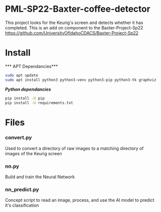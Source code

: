 # PML-SP22-Baxter-coffee-detector
This project looks for the Keurig's screen and detects whether it has completed. This is an add on component to the Baxter-Project-Sp22
https://github.com/UniversityOfIdahoCDACS/Baxter-Project-Sp22

# Install
*** APT Dependancies***
```bash
sudo apt update
sudo apt install python3 python3-venv python3-pip python3-tk graphviz
```

***Python dependancies***
```bash
pip install -U pip
pip install -U requirements.txt
```

# Files
### convert.py
Used to convert a directory of raw images to a matching directory of images of the Keurig screen

### nn.py
Build and train the Neural Network

### nn_predict.py
Concept script to read an image, process, and use the AI model to predict it's classification
